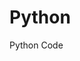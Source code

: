 # Python
Python Code
  
                            
              
            
        
     
   
